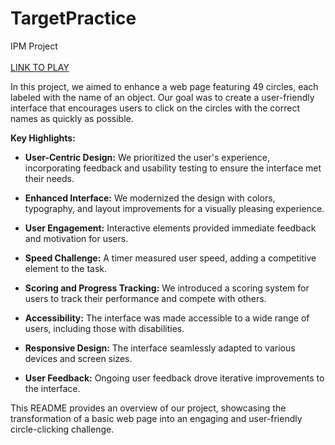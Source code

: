 # TargetPractice
IPM Project<br><br>
[LINK TO PLAY](https://editor.p5js.org/joaoafs/full/ILjhocH87)

In this project, we aimed to enhance a web page featuring 49 circles, each labeled with the name of an object. Our goal was to create a user-friendly interface that encourages users to click on the circles with the correct names as quickly as possible.

**Key Highlights:**

- **User-Centric Design:** We prioritized the user's experience, incorporating feedback and usability testing to ensure the interface met their needs.

- **Enhanced Interface:** We modernized the design with colors, typography, and layout improvements for a visually pleasing experience.

- **User Engagement:** Interactive elements provided immediate feedback and motivation for users.

- **Speed Challenge:** A timer measured user speed, adding a competitive element to the task.

- **Scoring and Progress Tracking:** We introduced a scoring system for users to track their performance and compete with others.

- **Accessibility:** The interface was made accessible to a wide range of users, including those with disabilities.

- **Responsive Design:** The interface seamlessly adapted to various devices and screen sizes.

- **User Feedback:** Ongoing user feedback drove iterative improvements to the interface.

This README provides an overview of our project, showcasing the transformation of a basic web page into an engaging and user-friendly circle-clicking challenge.
